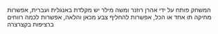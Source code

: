 המשחק פותח על ידי אהרן רוזנר ומשה מילר
יש מקלדת באנגלית ועברית,
אפשרות מחיקה תו אחד או הכל,
אפשרות להחליף צבע מכאן והלאה,
אפשרות לכמה רווחים ברציפות
בקצרצרה
